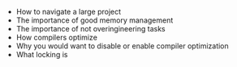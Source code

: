 + How to navigate a large project
+ The importance of good memory management 
+ The importance of not overingineering tasks 
+ How compilers optimize
+ Why you would want to disable or enable compiler optimization
+ What locking is 

